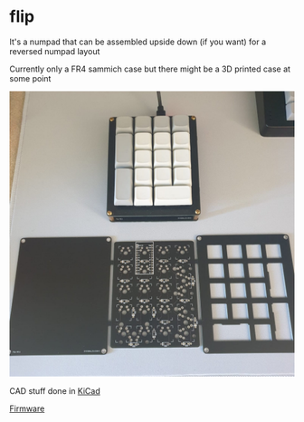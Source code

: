 # flip
It's a numpad that can be assembled upside down (if you want) for a reversed numpad layout

Currently only a FR4 sammich case but there might be a 3D printed case at some point

![flip-preview](flip-preview.jpg)

CAD stuff done in [KiCad](https://www.kicad.org/)

[Firmware](https://github.com/garymevs/vial-qmk)
